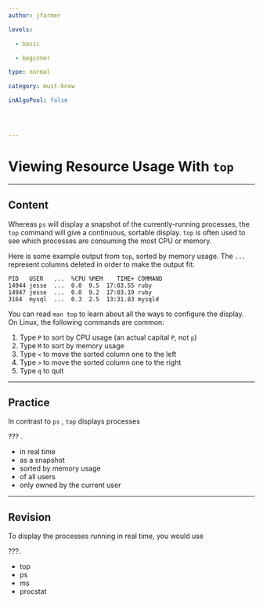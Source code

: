 ```yaml
---
author: jfarmer

levels:

  - basic

  - beginner

type: normal

category: must-know

inAlgoPool: false




---
```


# Viewing Resource Usage With `top`

---

## Content

Whereas `ps` will display a snapshot of the currently-running processes, the `top` command will give a continuous, sortable display. `top` is often used to see which processes are consuming the most CPU or memory.

Here is some example output from `top`, sorted by memory usage. The `...` represent columns deleted in order to make the output fit:

```text
PID   USER   ...  %CPU %MEM    TIME+ COMMAND
14944 jesse  ...  0.0  9.5  17:03.55 ruby
14947 jesse  ...  0.0  9.2  17:03.19 ruby
3164  mysql  ...  0.3  2.5  13:31.83 mysqld
```

You can read `man top` to learn about all the ways to configure the display. On Linux, the following commands are common:

1.  Type `P` to sort by CPU usage (an actual capital `P`, not `p`)
2.  Type `M` to sort by memory usage
3.  Type `<` to move the sorted column one to the left
4.  Type `>` to move the sorted column one to the right
5.  Type `q` to quit

---

## Practice

In contrast to `ps` , `top` displays processes

??? .

- in real time
- as a snapshot
- sorted by memory usage
- of all users
- only owned by the current user

---

## Revision

To display the processes running in real time, you would use

???.

- top
- ps
- ms
- procstat
